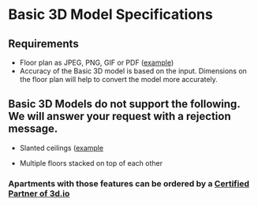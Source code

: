 # Basic 3D Model Specifications

## Requirements

* Floor plan as JPEG, PNG, GIF or PDF ([example](https://storage.3d.io/535e624259ee6b0200000484/2017-08-29_11-14-46_rsBtiq/floorplan.jpg))
* Accuracy of the Basic 3D model is based on the input. Dimensions on the floor plan will help to convert the model more accurately. 

## Basic 3D Models do not support the following. We will answer your request with a rejection message.

* Slanted ceilings ([example](https://storage.3d.io/535e624259ee6b0200000484/2017-08-29_11-38-25_9kakpS/home-2112652_960_720.jpg)

* Multiple floors stacked on top of each other

### Apartments with those features can be ordered by a [Certified Partner of 3d.io](https://www.3d.io.com)

